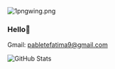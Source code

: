 
<!--![pngwing-com.png](https://i.postimg.cc/rmCLMHjg/1pngwing.png)-->
![1pngwing.png](https://i.postimg.cc/rmCLMHjg/1pngwing.png)
<!--<p align="center">
  <img src="https://i.postimg.cc/TPbJ3SQf/programadoras.jpg" alt="me">
</p>-->

  <!-- ![me](https://user-images.githubusercontent.com/98347096/219450099-122f3442-cca6-4dff-956f-514616e2ee8b.gif)-->
  <!--[![programadoras.jpg](https://i.postimg.cc/TPbJ3SQf/programadoras.jpg)](https://postimg.cc/WD2k95QH)-->

### Hello👋 
Gmail: pabletefatima9@gmail.com 

 ![GitHub Stats](https://github-readme-stats.vercel.app/api?username=pabletefatimarocio)











<!--
**pabletefatimarocio/pabletefatimarocio** is a ✨ _special_ ✨ repository because its `README.md` (this file) appears on your GitHub profile.

Here are some ideas to get you started:

- 🔭 I’m currently working on ...
- 🌱 I’m currently learning ...
- 👯 I’m looking to collaborate on ...
- 🤔 I’m looking for help with ...
- 💬 Ask me about ...
- 📫 How to reach me: ...
- 😄 Pronouns: ...
- ⚡ Fun fact: ...
-->
